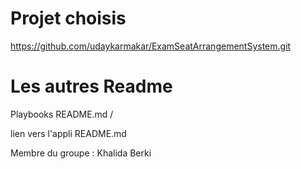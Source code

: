 # Projet choisis 
https://github.com/udaykarmakar/ExamSeatArrangementSystem.git

# Les autres Readme 

Playbooks README.md /

lien vers l'appli README.md


Membre du groupe :
Khalida Berki 
